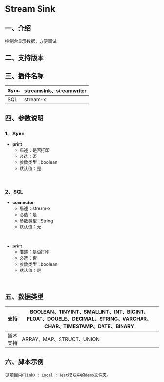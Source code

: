 # Stream Sink

## 一、介绍
控制台显示数据，方便调试

## 二、支持版本



## 三、插件名称
| Sync | streamsink、streamwriter |
| --- | --- |
| SQL | stream-x |


## 四、参数说明
### 1、Sync
- **print**
  - 描述：是否打印
  - 必选：否
  - 参数类型：boolean
  - 默认值：是
<br />

### 2、SQL
- **connector**
  - 描述：stream-x
  - 必选：是
  - 参数类型：String
  - 默认值：无
<br />

- **print**
  - 描述：是否打印
  - 必选：否
  - 参数类型：boolean
  - 默认值：是
<br />

## 五、数据类型
| 支持 | BOOLEAN、TINYINT、SMALLINT、INT、BIGINT、FLOAT、DOUBLE、DECIMAL、STRING、VARCHAR、CHAR、TIMESTAMP、DATE、BINARY |
| --- | --- |
| 暂不支持 | ARRAY、MAP、STRUCT、UNION |


## 六、脚本示例
见项目内`FlinkX : Local : Test`模块中的`demo`文件夹。
